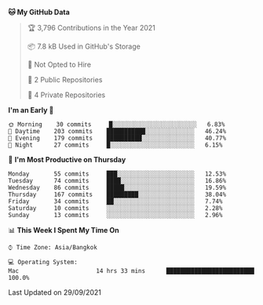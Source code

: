 <!--START_SECTION:waka-->
**🐱 My GitHub Data** 

> 🏆 3,796 Contributions in the Year 2021
 > 
> 📦 7.8 kB Used in GitHub's Storage 
 > 
> 🚫 Not Opted to Hire
 > 
> 📜 2 Public Repositories 
 > 
> 🔑 4 Private Repositories  
 > 
**I'm an Early 🐤** 

```text
🌞 Morning    30 commits     █░░░░░░░░░░░░░░░░░░░░░░░░   6.83% 
🌆 Daytime    203 commits    ███████████░░░░░░░░░░░░░░   46.24% 
🌃 Evening    179 commits    ██████████░░░░░░░░░░░░░░░   40.77% 
🌙 Night      27 commits     █░░░░░░░░░░░░░░░░░░░░░░░░   6.15%

```
📅 **I'm Most Productive on Thursday** 

```text
Monday       55 commits     ███░░░░░░░░░░░░░░░░░░░░░░   12.53% 
Tuesday      74 commits     ████░░░░░░░░░░░░░░░░░░░░░   16.86% 
Wednesday    86 commits     █████░░░░░░░░░░░░░░░░░░░░   19.59% 
Thursday     167 commits    █████████░░░░░░░░░░░░░░░░   38.04% 
Friday       34 commits     ██░░░░░░░░░░░░░░░░░░░░░░░   7.74% 
Saturday     10 commits     ░░░░░░░░░░░░░░░░░░░░░░░░░   2.28% 
Sunday       13 commits     ░░░░░░░░░░░░░░░░░░░░░░░░░   2.96%

```


📊 **This Week I Spent My Time On** 

```text
⌚︎ Time Zone: Asia/Bangkok

💻 Operating System: 
Mac                      14 hrs 33 mins      █████████████████████████   100.0%

```


 Last Updated on 29/09/2021
<!--END_SECTION:waka-->